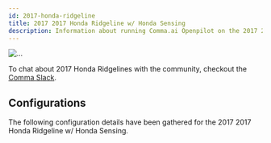 ```yaml
---
id: 2017-honda-ridgeline
title: 2017 2017 Honda Ridgeline w/ Honda Sensing
description: Information about running Comma.ai Openpilot on the 2017 2017 Honda Ridgeline w/ Honda Sensing
---
```


<div class="image-wrap m-3 float-sm-right col-sm-3">
<img src="https://dl.airtable.com/qTM8JASwQAaOsQ9HpAZV_2017%20Honda%20Ridgeline.png" class="rounded img-fluid img-thumbnail" alt="...">
</div>



To chat about 2017 Honda Ridgelines with the community, checkout the  [Comma Slack](https://slack.comma.ai).
      
## Configurations
The following configuration details have been gathered for the 2017 2017 Honda Ridgeline w/ Honda Sensing.









